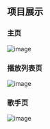 <h2>项目展示</h2>

<h3>主页</h3>

![image](https://github.com/shashademao/vue-music/blob/master/screenshot/1.gif)

<h3>播放列表页</h3>

![image](https://github.com/shashademao/vue-music/blob/master/screenshot/2.gif)

<h3>歌手页</h3>

![image](https://github.com/shashademao/vue-music/blob/master/screenshot/3.gif)
